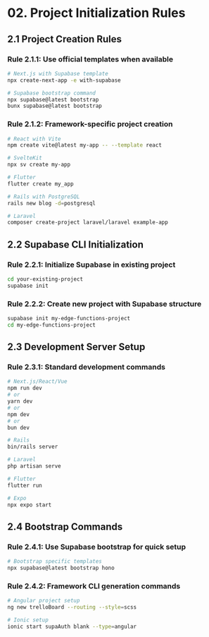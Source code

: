 # 02. Project Initialization Rules

## 2.1 Project Creation Rules

### Rule 2.1.1: Use official templates when available
```bash
# Next.js with Supabase template
npx create-next-app -e with-supabase

# Supabase bootstrap command
npx supabase@latest bootstrap
bunx supabase@latest bootstrap
```

### Rule 2.1.2: Framework-specific project creation
```bash
# React with Vite
npm create vite@latest my-app -- --template react

# SvelteKit
npx sv create my-app

# Flutter
flutter create my_app

# Rails with PostgreSQL
rails new blog -d=postgresql

# Laravel
composer create-project laravel/laravel example-app
```

## 2.2 Supabase CLI Initialization

### Rule 2.2.1: Initialize Supabase in existing project
```bash
cd your-existing-project
supabase init
```

### Rule 2.2.2: Create new project with Supabase structure
```bash
supabase init my-edge-functions-project
cd my-edge-functions-project
```

## 2.3 Development Server Setup

### Rule 2.3.1: Standard development commands
```bash
# Next.js/React/Vue
npm run dev
# or
yarn dev
# or
npm dev
# or
bun dev

# Rails
bin/rails server

# Laravel
php artisan serve

# Flutter
flutter run

# Expo
npx expo start
```

## 2.4 Bootstrap Commands

### Rule 2.4.1: Use Supabase bootstrap for quick setup
```bash
# Bootstrap specific templates
npx supabase@latest bootstrap hono
```

### Rule 2.4.2: Framework CLI generation commands
```bash
# Angular project setup
ng new trelloBoard --routing --style=scss

# Ionic setup
ionic start supaAuth blank --type=angular
```